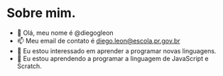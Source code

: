 #  Sobre mim.

- 👋 Olá, meu nome é @diegogleon
- 📫 Meu email de contato é diego.leon@escola.pr.gov.br
- 👀 Eu estou interessado em aprender a programar novas linguagens.
- 🌱 Eu estou aprendendo a programar a linguagem de JavaScript e Scratch.


<!---
diegogleon/diegogleon is a ✨ special ✨ repository because its `README.md` (this file) appears on your GitHub profile.
You can click the Preview link to take a look at your changes.
--->
